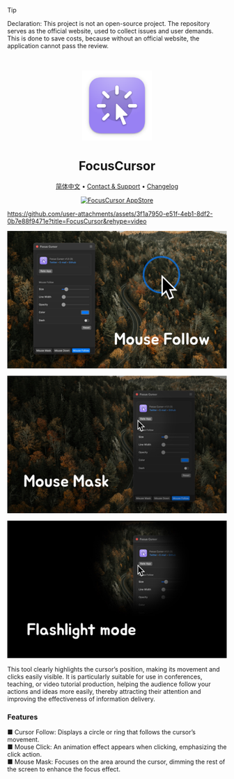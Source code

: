 <!--idoc:ignore:start-->
> [!TIP]
> Declaration: This project is not an open-source project. The repository serves as the official website, used to collect issues and user demands. This is done to save costs, because without an official website, the application cannot pass the review.
<!--idoc:ignore:end-->

<div align="center">
  <br />
  <br />
  <img src="./assets/logo.png" width="160" height="160">
  <h1>
    FocusCursor
  </h1>
  <!--rehype:style=border: 0;-->
  <p>
    <a href="./README.zh.md">简体中文</a> • 
    <a target="_blank" href="https://github.com/jaywcjlove/focus-cursor/issues/new?template=bug_report.yml">Contact & Support</a> • 
    <a href="https://github.com/jaywcjlove/focus-cursor/releases">Changelog</a>
  </p>
  <p>
    <a target="_blank" href="https://apps.apple.com/app/FocusCursor/6743495172" title="FocusCursor for macOS">
      <img alt="FocusCursor AppStore" src="https://jaywcjlove.github.io/sb/download/macos.svg" height="51">
    </a>
  </p>
</div>

https://github.com/user-attachments/assets/3f1a7950-e51f-4eb1-8df2-0b7e88f9471e?title=FocusCursor&rehype=video

![FocusCursor 1](./assets/screenshots-1.jpg)

![FocusCursor 2](./assets/screenshots-2.jpg)

![FocusCursor 3](./assets/screenshots-3.jpg)

This tool clearly highlights the cursor’s position, making its movement and clicks easily visible. It is particularly suitable for use in conferences, teaching, or video tutorial production, helping the audience follow your actions and ideas more easily, thereby attracting their attention and improving the effectiveness of information delivery.

### Features

■ Cursor Follow: Displays a circle or ring that follows the cursor’s movement.  
■ Mouse Click: An animation effect appears when clicking, emphasizing the click action.  
■ Mouse Mask: Focuses on the area around the cursor, dimming the rest of the screen to enhance the focus effect.  
